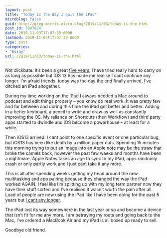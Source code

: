 ```yaml
---
layout: post
title: "Today is the day I quit the iPad"
microblog: false
guid: http://greg-morris.micro.blog/2019/11/03/today-is-the.html
post_id: 3987824
date: 2019-11-03T17:07:39-0000
lastmod: 2019-11-03T17:07:39-0000
type: post
categories:
- "Essay"
url: /2019/11/03/today-is-the.html
---
```

<p>Not clickbate. It’s been a great <a href="https://gregmorris.co.uk/one-year-of/">five years</a>, I have tried really hard to carry on as long as possible but iOS 13 has made me realise I cant continue any longer. I’m afraid friends, today was the day the end finally arrived, I’ve ditched an iPad altogether.</p><p>During my time working on the iPad I always needed a Mac around to podcast and edit things properly – you know do real work. It was pretty few and far between and during this time the iPad got better and better. Adding in a better keyboard, a pencil to write and draw as well as constantly improving the OS. My reliance on Shortcuts (then Workflow) and third party apps started to dwindle and iOS become a powerhouse – at least for a while.</p><p>Then iOS13 arrived. I cant point to one specific event or one particular bug, but iOS13 has been like death by a million paper cuts. Spending 15 minutes this morning trying to put an image into an Apple note may be the straw that broke the camels back, however the past few weeks and months have been a nightmare. Apple Notes takes an age to sync to my iPad, apps randomly crash or only partly work and I just cant take it any more.</p><p>This is all after spending weeks getting my head around the new multitasking and app pairing because they changed the way the iPad worked AGAIN. I feel like I’m splitting up with my long term partner now they have their stuff sorted and I’ve realised it wasn’t worth the pain after all. Load of people are now using the iPad like I have been doing for the past 5 years but <a href="https://gregmorris.co.uk/blog/im-not-an/">I cant any longer</a>.</p><p>The iPad lost its way somewhere in the last year or so and become a device that isn’t fit for me any more. I am betraying my roots and going back to the Mac, I’ve ordered a MacBook Air and my iPad is all boxed up ready to sell.</p><p>Goodbye old friend.</p>
